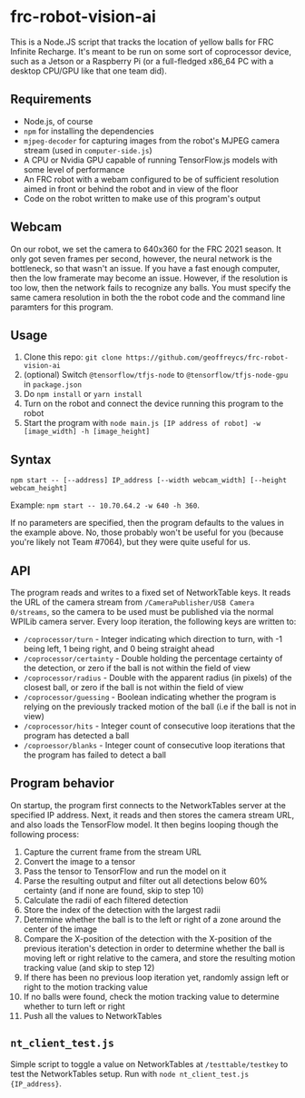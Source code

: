 # frc-robot-vision-ai
This is a Node.JS script that tracks the location of yellow balls for FRC Infinite Recharge. It's meant to be run on some sort 
of coprocessor device, such as a Jetson or a Raspberry Pi (or a full-fledged x86_64 PC with a desktop CPU/GPU like that one team did).   
## Requirements   
* Node.js, of course
* `npm` for installing the dependencies
* `mjpeg-decoder` for capturing images from the robot's MJPEG camera stream (used in `computer-side.js`)
* A CPU or Nvidia GPU capable of running TensorFlow.js models with some level of performance
* An FRC robot with a webam configured to be of sufficient resolution aimed in front or behind the robot and in view of the floor
* Code on the robot written to make use of this program's output
## Webcam
On our robot, we set the camera to 640x360 for the FRC 2021 season. It only got seven frames per second, however, the neural network is the bottleneck, so that wasn't an issue. If you have a fast enough computer, then the low framerate may become an issue. However, if the resolution is too low, then the network fails to recognize any balls. You must specify the same camera resolution in both the the robot code and the command line paramters for this program.
## Usage
1. Clone this repo: `git clone https://github.com/geoffreycs/frc-robot-vision-ai`
2. (optional) Switch `@tensorflow/tfjs-node` to `@tensorflow/tfjs-node-gpu` in `package.json`
3. Do `npm install` or `yarn install`
4. Turn on the robot and connect the device running this program to the robot
5. Start the program with `node main.js [IP address of robot] -w [image_width] -h [image_height]`
## Syntax
```
npm start -- [--address] IP_address [--width webcam_width] [--height webcam_height]
```
Example: `npm start -- 10.70.64.2 -w 640 -h 360`.

If no parameters are specified, then the program defaults to the values in the example above. No, those probably won't be useful for you (because you're likely not Team #7064), but they were quite useful for us.
## API
The program reads and writes to a fixed set of NetworkTable keys.
It reads the URL of the camera stream from `/CameraPublisher/USB Camera 0/streams`, so the camera to be used must be published via the normal WPILib camera server. Every loop iteration, the following keys are written to:
* `/coprocessor/turn` - Integer indicating which direction to turn, with -1 being left, 1 being right, and 0 being straight ahead
* `/coprocessor/certainty` - Double holding the percentage certainty of the detection, or zero if the ball is not within the field of view
* `/coprocessor/radius` - Double with the apparent radius (in pixels) of the closest ball, or zero if the ball is not within the field of view
* `/coprocessor/guessing` - Boolean indicating whether the program is relying on the previously tracked motion of the ball (i.e if the ball is not in view)
* `/coprocessor/hits` - Integer count of consecutive loop iterations that the program has detected a ball
* `/coproessor/blanks` - Integer count of consecutive loop iterations that the program has failed to detect a ball
## Program behavior
On startup, the program first connects to the NetworkTables server at the specified IP address. Next, it reads and then stores the camera stream URL, and also loads the TensorFlow model. It then begins looping though the following process:
1. Capture the current frame from the stream URL
2. Convert the image to a tensor
3. Pass the tensor to TensorFlow and run the model on it
4. Parse the resulting output and filter out all detections below 60% certainty (and if none are found, skip to step 10)
6. Calculate the radii of each filtered detection
7. Store the index of the detection with the largest radii
8. Determine whether the ball is to the left or right of a zone around the center of the image
9. Compare the X-position of the detection with the X-position of the previous iteration's detection in order to determine whether the ball is moving left or right relative to the camera, and store the resulting motion tracking value (and skip to step 12) 
10. If there has been no previous loop iteration yet, randomly assign left or right to the motion tracking value
11. If no balls were found, check the motion tracking value to determine whether to turn left or right
12. Push all the values to NetworkTables
## `nt_client_test.js`
Simple script to toggle a value on NetworkTables at `/testtable/testkey` to test the NetworkTables setup. Run with `node nt_client_test.js {IP_address}`.
